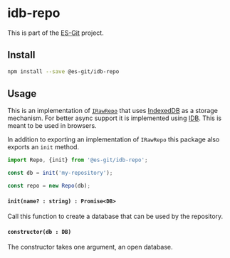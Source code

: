 # idb-repo

This is part of the [ES-Git](https://github.com/es-git/es-git) project.

## Install

```bash
npm install --save @es-git/idb-repo
```

## Usage

This is an implementation of [`IRawRepo`](https://github.com/es-git/es-git/packages/core#IRawRepo) that uses [IndexedDB](https://developer.mozilla.org/en/docs/Web/API/IndexedDB_API) as a storage mechanism. For better async support it is implemented using [IDB](https://github.com/jakearchibald/idb). This is meant to be used in browsers.

In addition to exporting an implementation of `IRawRepo` this package also exports an `init` method.

```ts
import Repo, {init} from '@es-git/idb-repo';

const db = init('my-repository');

const repo = new Repo(db);
```

#### `init(name? : string) : Promise<DB>`

Call this function to create a database that can be used by the repository.

#### `constructor(db : DB)`

The constructor takes one argument, an open database.